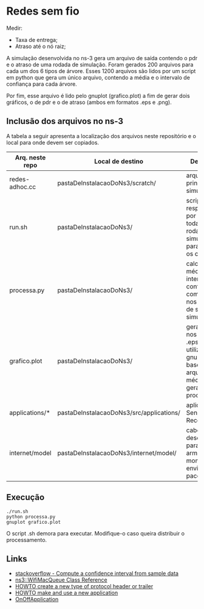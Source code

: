 # Redes sem fio

Medir:
- Taxa de entrega;
- Atraso até o nó raiz;

A simulação desenvolvida no ns-3 gera um arquivo de saída contendo o pdr e o atraso de uma rodada de simulação. Foram gerados 200 arquivos para cada um dos 6 tipos de árvore. Esses 1200 arquivos são lidos por um script em python que gera um único arquivo, contendo a média e o intervalo de confiança para cada árvore.

Por fim, esse arquivo é lido pelo gnuplot (grafico.plot) a fim de gerar dois gráficos, o de pdr e o de atraso (ambos em formatos .eps e .png).

## Inclusão dos arquivos no ns-3
A tabela a seguir apresenta a localização dos arquivos neste repositório e o local para onde devem ser copiados.

| Arq. neste repo | Local de destino                           | Descrição                                                                                                         |
|-----------------|--------------------------------------------|-------------------------------------------------------------------------------------------------------------------|
| redes-adhoc.cc  | pastaDeInstalacaoDoNs3/scratch/          | arquivo principal da simulação                                                                                    |
| run.sh          | pastaDeInstalacaoDoNs3/                  | script responsável por executar todas as rodadas de simulações, para todos os cenários                            |
| processa.py     | pastaDeInstalacaoDoNs3/                  | calcula a média e intervalo de confiança com base nos arquivos de saída das simulações                            |
| grafico.plot    | pastaDeInstalacaoDoNs3/                  | gera gráficos nos formatos .eps e .png utilizando o gnuplot com base no arquivo de médias gerado pelo processa.py |
| applications/*  | pastaDeInstalacaoDoNs3/src/applications/ | aplicações Sender e Receiver                                                                                      |
| internet/model  | pastaDeInstalacaoDoNs3/internet/model/   | cabeçalho desenvolvido para armazenar o momento de envio de um pacote                                             |

## Execução
```
./run.sh
python processa.py
gnuplot grafico.plot
```

O script .sh demora para executar. Modifique-o caso queira distribuir o processamento.

## Links
- [stackoverflow - Compute a confidence interval from sample data](https://stackoverflow.com/questions/15033511/compute-a-confidence-interval-from-sample-data)
- [ns3::WifiMacQueue Class Reference](https://www.nsnam.org/doxygen/classns3_1_1_wifi_mac_queue.html#details)
- [HOWTO create a new type of protocol header or trailer](https://www.nsnam.org/wiki/HOWTO_create_a_new_type_of_protocol_header_or_trailer)
- [HOWTO make and use a new application](https://www.nsnam.org/wiki/HOWTO_make_and_use_a_new_application)
- [OnOffApplication](https://www.nsnam.org/doxygen/group__onoff.html)
